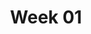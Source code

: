 ---
title: Week 01
contents:
  - date: 2025-06-10
    items:
      - type: lecture
        topics:
          - Overview of syllabus and website
          - Dynamics - an overview
          - Vector calculus - a summary
          - Velocity, position, acceleration, arc-length
      - type: problem_set
        title: Set 01 - Vector Calculus
        description: Vector Calculus
        link: "https://drive.google.com/file/d/1ETBITc8JdvdtBQaS2U5su6DyOIOmNKsi/view?usp=drivesdk"
      - type: problem_set
        title: Set 02 - Units
        description: Units
        link: "https://drive.google.com/file/d/1r6q_qWjyLFCUdqdvwQcWk9trG4rHoF1C/view?usp=drivesdk"
      - type: reading
        title: Read chapter 1 of Introduction to Solid Mechanics - An Integrated Approach by Lubliner and Papadopoulos.
        description: reading
        link: "https://link.springer.com/book/10.1007/978-1-4614-6768-7"
      - type: lecture_video
        title: Introduction to Dynamics by Dr. Joseph Bakarji
        link: "https://www.youtube.com/watch?v=icrTzMozNgo"
      - type: quiz
        title: Quiz 1
        description: Quiz 1
        link: "https://drive.google.com/file/d/1Ja3--SXbGbXwp9ELbb0WPnhjJjETWmHK/view?usp=share_link"
        solution_link: "https://drive.google.com/file/d/1smciQBL2azdKz9Gl5okRA80f7bLLLH8H/view?usp=share_link"

  - date: 2025-06-11
    items:
      - type: exercise
        topics:
          - Problems from Set 02 - Units
          - Problems from Set 03 - Rectlinear Motion

  - date: 2025-06-12
    items:
      - type: lecture
        topics:
          - Rectilinear Motion
          - Balance of Linear Momentum
          - Solving Differential Equations and Animations in Matlab
      - type: problem_set
        title: Set 03 - Rectlinear Motion
        description: Rectilinear Motion
        link: "https://drive.google.com/file/d/12H8pfl29heDaTW-QhMXW7yPHwXGlMQyb/view?usp=drivesdk"
        solution_link: "https://drive.google.com/file/d/1lAzttCtSNqtgLXYkKQEim2wUkY5hGUb4/view?usp=sharing"
      - type: problem_set
        title: Set 04 - BoLM
        description: Vector Calculus
        link: "https://drive.google.com/file/d/1F4QUVzsbl2mYeqmdno3JuVJw7d2dQsv8/view?usp=drivesdk"
      - type: homework
        title: HW 01 - Projectile with drag
        link: "https://drive.google.com/file/d/1Yn84NqvpxOFfLHk5-UrZjdwFv6fIQ11F/view?usp=drivesdk"
        due_date: 2025-06-20
      - type: exercise_video
        title: Problem 03-004
        link: "https://youtu.be/LAl3ZUiUpus"
      - type: lecture_video
        title: Solving differential equations numerically in Python
        link: "https://youtu.be/RMkMK32vqyM?si=3FpVpoOILf77oe3J"
      - type: lecture_video
        title: Animating the motion of a pendulum in Python
        link: "https://youtu.be/pj7kitk0VcI?si=d-8aW02MytXgkhBs"
      - type: quiz
        title: Quiz 2
        description: Quiz 2
        link: "https://drive.google.com/file/d/1KFi2hcIaglfPOpEJD4M_AYzh8eaVKY9b/view?usp=sharing"
---